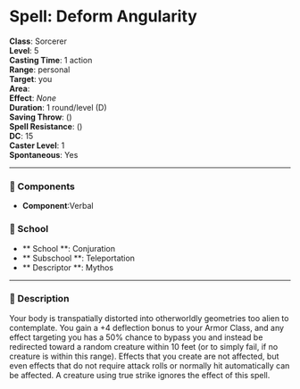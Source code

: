 
# Spell: Deform Angularity
**Class**: Sorcerer  
**Level**: 5  
**Casting Time**: 1 action  
**Range**: personal  
**Target**: you  
**Area**:   
**Effect**: _None_  
**Duration**: 1 round/level (D)  
**Saving Throw**:  ()  
**Spell Resistance**:  ()  
**DC**: 15  
**Caster Level**: 1  
**Spontaneous**: Yes

---

### 🔮 Components
- **Component**:Verbal

### 🏫 School
- ** School **: Conjuration
- ** Subschool **: Teleportation
- ** Descriptor **: Mythos
---

### 📜 Description
Your body is transpatially distorted into otherworldly geometries too alien to contemplate. You gain a +4 deflection bonus to your Armor Class, and any effect targeting you has a 50% chance to bypass you and instead be redirected toward a random creature within 10 feet (or to simply fail, if no creature is within this range). Effects that you create are not affected, but even effects that do not require attack rolls or normally hit automatically can be affected. A creature using true strike ignores the effect of this spell.
